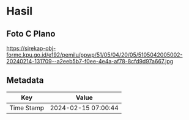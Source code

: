 # Hasil

## Foto C Plano

https://sirekap-obj-formc.kpu.go.id/e192/pemilu/ppwp/51/05/04/20/05/5105042005002-20240214-131709--a2eeb5b7-f0ee-4e4a-af78-8cfd9d97a667.jpg


## Metadata

| Key        | Value               |
| ---------- | ------------------- |
| Time Stamp | 2024-02-15 07:00:44 |



